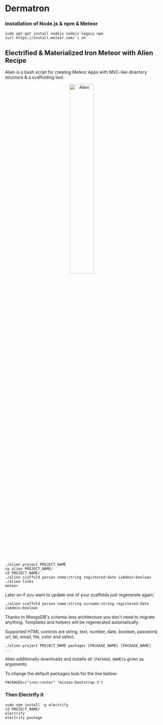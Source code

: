 # Dermatron

### Installation of Node.js & npm & Meteor

```Shell
sudo apt-get install nodejs nodejs-legacy npm
curl https://install.meteor.com/ | sh
```

## Electrified & Materialized Iron Meteor with Alien Recipe

Alien is a bash script for creating Meteor Apps with MVC-like directory structure & a scaffolding tool.

<p align="center">
  <img src="http://i.imgur.com/Uy5YAUT.png" alt="Alien" height="40%"/>
</p>

```Shell
./alien project PROJECT_NAME
cp alien PROJECT_NAME/
cd PROJECT_NAME/
./alien scaffold person name:string registered:date isAdmin:boolean
./alien links
meteor
```

Later on if you want to update one of your scaffolds just regenerate again:

```Shell
./alien scaffold person name:string surname:string registered:date isAdmin:boolean
```

Thanks to MongoDB's schema-less architecture you don't need to migrate anything. Templates and helpers will be regenerated automatically.

Supported HTML controls are string, text, number, date, boolean, password, url, tel, email, file, color and select.

```Shell
./alien project PROJECT_NAME packages [PACKAGE_NAME] [PACKAGE_NAME] ...
```

Alien additionally downloads and installs all `[PACKAGE_NAME]`s given as arguments.

To change the default packages look for the line bellow:

```Shell
PACKAGES=("iron:router" "mizzao:bootstrap-3")
```

### Then Electrify it

```Shell
sudo npm install -g electrify
cd PROJECT_NAME/
electrify
electrify package
```
